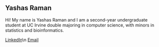 ## Yashas Raman

<!--
**yraman17/yraman17** is a ✨ _special_ ✨ repository because its `README.md` (this file) appears on your GitHub profile.

Here are some ideas to get you started:

- 🔭 I’m currently working on ...
- 🌱 I’m currently learning ...
- 👯 I’m looking to collaborate on ...
- 🤔 I’m looking for help with ...
- 💬 Ask me about ...
- 📫 How to reach me: ...
- 😄 Pronouns: ...
- ⚡ Fun fact: ...
-->
Hi! My name is Yashas Raman and I am a second-year undergraduate student at UC Irvine double majoring in computer science, with minors in statistics and bioinformatics. 

[LinkedIn](https://linkedin.com/in/yashas-raman-055a92302/)\n
[Email](https://yramangk9@gmail.com)

